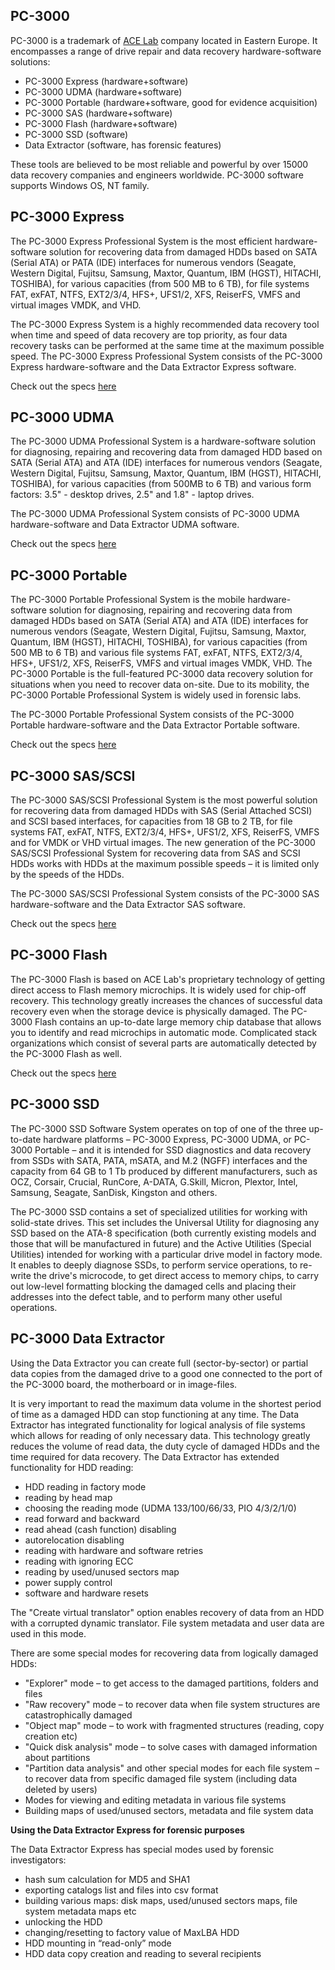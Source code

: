 ## PC-3000

PC-3000 is a trademark of [ACE Lab](http://www.acelaboratory.com)
company located in Eastern Europe. It encompasses a range of drive
repair and data recovery hardware-software solutions:

- PC-3000 Express (hardware+software)
- PC-3000 UDMA (hardware+software)
- PC-3000 Portable (hardware+software, good for evidence acquisition)
- PC-3000 SAS (hardware+software)
- PC-3000 Flash (hardware+software)
- PC-3000 SSD (software)
- Data Extractor (software, has forensic features)

These tools are believed to be most reliable and powerful by over 15000
data recovery companies and engineers worldwide. PC-3000 software
supports Windows OS, NT family.

## <span id="PC-3000 Express"></span> PC-3000 Express

The PC-3000 Express Professional System is the most efficient
hardware-software solution for recovering data from damaged HDDs based
on SATA (Serial ATA) or PATA (IDE) interfaces for numerous vendors
(Seagate, Western Digital, Fujitsu, Samsung, Maxtor, Quantum, IBM
(HGST), HITACHI, TOSHIBA), for various capacities (from 500 MB to 6 TB),
for file systems FAT, exFAT, NTFS, EXT2/3/4, HFS+, UFS1/2, XFS,
ReiserFS, VMFS and virtual images VMDK, and VHD.

The PC-3000 Express System is a highly recommended data recovery tool
when time and speed of data recovery are top priority, as four data
recovery tasks can be performed at the same time at the maximum possible
speed. The PC-3000 Express Professional System consists of the PC-3000
Express hardware-software and the Data Extractor Express software.

Check out the specs
[here](http://www.acelaboratory.com/pc3000.Express.php)

## <span id="PC-3000 UDMA"></span> PC-3000 UDMA

The PC-3000 UDMA Professional System is a hardware-software solution for
diagnosing, repairing and recovering data from damaged HDD based on SATA
(Serial ATA) and ATA (IDE) interfaces for numerous vendors (Seagate,
Western Digital, Fujitsu, Samsung, Maxtor, Quantum, IBM (HGST), HITACHI,
TOSHIBA), for various capacities (from 500MB to 6 TB) and various form
factors: 3.5" - desktop drives, 2.5" and 1.8" - laptop drives.

The PC-3000 UDMA Professional System consists of PC-3000 UDMA
hardware-software and Data Extractor UDMA software.

Check out the specs [here](http://www.acelaboratory.com/pc3000.udma.php)

## <span id="PC-3000 Portable"></span> PC-3000 Portable

The PC-3000 Portable Professional System is the mobile hardware-software
solution for diagnosing, repairing and recovering data from damaged HDDs
based on SATA (Serial ATA) and ATA (IDE) interfaces for numerous vendors
(Seagate, Western Digital, Fujitsu, Samsung, Maxtor, Quantum, IBM
(HGST), HITACHI, TOSHIBA), for various capacities (from 500 MB to 6 TB)
and various file systems FAT, exFAT, NTFS, EXT2/3/4, HFS+, UFS1/2, XFS,
ReiserFS, VMFS and virtual images VMDK, VHD. The PC-3000 Portable is the
full-featured PC-3000 data recovery solution for situations when you
need to recover data on-site. Due to its mobility, the PC-3000 Portable
Professional System is widely used in forensic labs.

The PC-3000 Portable Professional System consists of the PC-3000
Portable hardware-software and the Data Extractor Portable software.

Check out the specs [here](http://www.acelaboratory.com/PortableSystem)

## <span id="PC-3000 SAS/SCSI"></span> PC-3000 SAS/SCSI

The PC-3000 SAS/SCSI Professional System is the most powerful solution
for recovering data from damaged HDDs with SAS (Serial Attached SCSI)
and SCSI based interfaces, for capacities from 18 GB to 2 TB, for file
systems FAT, exFAT, NTFS, EXT2/3/4, HFS+, UFS1/2, XFS, ReiserFS, VMFS
and for VMDK or VHD virtual images. The new generation of the PC-3000
SAS/SCSI Professional System for recovering data from SAS and SCSI HDDs
works with HDDs at the maximum possible speeds – it is limited only by
the speeds of the HDDs.

The PC-3000 SAS/SCSI Professional System consists of the PC-3000 SAS
hardware-software and the Data Extractor SAS software.

Check out the specs [here](http://www.acelaboratory.com/SASSystem)

## <span id="PC-3000 Flash"></span> PC-3000 Flash

The PC-3000 Flash is based on ACE Lab's proprietary technology of
getting direct access to Flash memory microchips. It is widely used for
chip-off recovery. This technology greatly increases the chances of
successful data recovery even when the storage device is physically
damaged. The PC-3000 Flash contains an up-to-date large memory chip
database that allows you to identify and read microchips in automatic
mode. Complicated stack organizations which consist of several parts are
automatically detected by the PC-3000 Flash as well.

Check out the specs [here](http://www.acelaboratory.com/pc3000flash.php)

## <span id="PC-3000 SSD"></span> PC-3000 SSD

The PC-3000 SSD Software System operates on top of one of the three
up-to-date hardware platforms – PC-3000 Express, PC-3000 UDMA, or
PC-3000 Portable – and it is intended for SSD diagnostics and data
recovery from SSDs with SATA, PATA, mSATA, and M.2 (NGFF) interfaces and
the capacity from 64 GB to 1 Tb produced by different manufacturers,
such as OCZ, Corsair, Crucial, RunCore, A-DATA, G.Skill, Micron,
Plextor, Intel, Samsung, Seagate, SanDisk, Kingston and others.

The PC-3000 SSD contains a set of specialized utilities for working with
solid-state drives. This set includes the Universal Utility for
diagnosing any SSD based on the ATA-8 specification (both currently
existing models and those that will be manufactured in future) and the
Active Utilities (Special Utilities) intended for working with a
particular drive model in factory mode. It enables to deeply diagnose
SSDs, to perform service operations, to re-write the drive's microcode,
to get direct access to memory chips, to carry out low-level formatting
blocking the damaged cells and placing their addresses into the defect
table, and to perform many other useful operations.

## <span id="PC-3000 Data Extractor"></span> PC-3000 Data Extractor

Using the Data Extractor you can create full (sector-by-sector) or
partial data copies from the damaged drive to a good one connected to
the port of the PC-3000 board, the motherboard or in image-files.

It is very important to read the maximum data volume in the shortest
period of time as a damaged HDD can stop functioning at any time. The
Data Extractor has integrated functionality for logical analysis of file
systems which allows for reading of only necessary data. This technology
greatly reduces the volume of read data, the duty cycle of damaged HDDs
and the time required for data recovery. The Data Extractor has extended
functionality for HDD reading:

- HDD reading in factory mode
- reading by head map
- choosing the reading mode (UDMA 133/100/66/33, PIO 4/3/2/1/0)
- read forward and backward
- read ahead (cash function) disabling
- autorelocation disabling
- reading with hardware and software retries
- reading with ignoring ECC
- reading by used/unused sectors map
- power supply control
- software and hardware resets

The "Create virtual translator" option enables recovery of data from an
HDD with a corrupted dynamic translator. File system metadata and user
data are used in this mode.

There are some special modes for recovering data from logically damaged
HDDs:

- "Explorer" mode – to get access to the damaged partitions, folders and
  files
- "Raw recovery" mode – to recover data when file system structures are
  catastrophically damaged
- "Object map" mode – to work with fragmented structures (reading, copy
  creation etc)
- "Quick disk analysis" mode – to solve cases with damaged information
  about partitions
- "Partition data analysis" and other special modes for each file system
  – to recover data from specific damaged file system (including data
  deleted by users)
- Modes for viewing and editing metadata in various file systems
- Building maps of used/unused sectors, metadata and file system data

**Using the Data Extractor Express for forensic purposes**

The Data Extractor Express has special modes used by forensic
investigators:

- hash sum calculation for MD5 and SHA1
- exporting catalogs list and files into csv format
- building various maps: disk maps, used/unused sectors maps, file
  system metadata maps etc
- unlocking the HDD
- changing/resetting to factory value of MaxLBA HDD
- HDD mounting in “read-only” mode
- HDD data copy creation and reading to several recipients